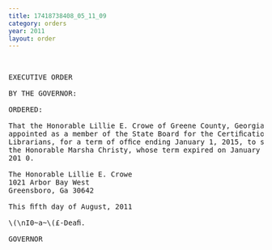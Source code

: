 ```yaml
---
title: 17418738408_05_11_09
category: orders
year: 2011
layout: order
---
```


<pre> 

EXECUTIVE ORDER

BY THE GOVERNOR:

ORDERED:

That the Honorable Lillie E. Crowe of Greene County, Georgia, is
appointed as a member of the State Board for the Certiﬁcation of
Librarians, for a term of ofﬁce ending January 1, 2015, to succeed
the Honorable Marsha Christy, whose term expired on January 1,
201 0.

The Honorable Lillie E. Crowe
1021 Arbor Bay West
Greensboro, Ga 30642

This ﬁfth day of August, 2011

\(\nI0~a~\(£-Deaﬁ.

GOVERNOR

</pre>
